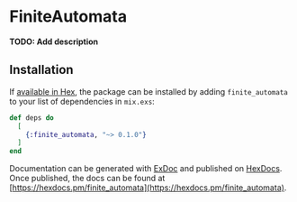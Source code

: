 # FiniteAutomata

**TODO: Add description**

## Installation

If [available in Hex](https://hex.pm/docs/publish), the package can be installed
by adding `finite_automata` to your list of dependencies in `mix.exs`:

```elixir
def deps do
  [
    {:finite_automata, "~> 0.1.0"}
  ]
end
```

Documentation can be generated with [ExDoc](https://github.com/elixir-lang/ex_doc)
and published on [HexDocs](https://hexdocs.pm). Once published, the docs can
be found at [https://hexdocs.pm/finite_automata](https://hexdocs.pm/finite_automata).

